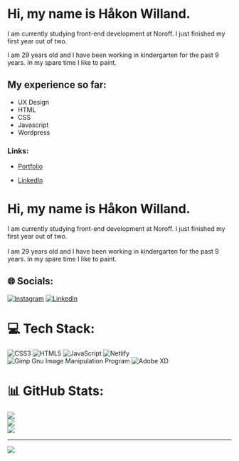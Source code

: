 # Hi, my name is Håkon Willand.

I am currently studying front-end development at Noroff.
I just finished my first year out of two.

I am 29 years old and I have been working in kindergarten for the past 9 years. In my spare time I like to paint.

## My experience so far:
- UX Design
- HTML
- CSS
- Javascript
- Wordpress

### Links:

- [Portfolio](https://elegant-gecko-c4d465.netlify.app/index.html)

- [LinkedIn](https://www.linkedin.com/in/h%C3%A5kon-willand-engebretsen-03148a229/)

# Hi, my name is Håkon Willand.
I am currently studying front-end development at Noroff. I just finished my first year out of two.<br><br>I am 29 years old and I have been working in kindergarten for the past 9 years. In my spare time I like to paint.


## 🌐 Socials:
[![Instagram](https://img.shields.io/badge/Instagram-%23E4405F.svg?logo=Instagram&logoColor=white)](https://instagram.com/BishopWeyland) [![LinkedIn](https://img.shields.io/badge/LinkedIn-%230077B5.svg?logo=linkedin&logoColor=white)](https://linkedin.com/in/håkon-willand-engebretsen-03148a229) 

# 💻 Tech Stack:
![CSS3](https://img.shields.io/badge/css3-%231572B6.svg?style=flat&logo=css3&logoColor=white) ![HTML5](https://img.shields.io/badge/html5-%23E34F26.svg?style=flat&logo=html5&logoColor=white) ![JavaScript](https://img.shields.io/badge/javascript-%23323330.svg?style=flat&logo=javascript&logoColor=%23F7DF1E) ![Netlify](https://img.shields.io/badge/netlify-%23000000.svg?style=flat&logo=netlify&logoColor=#00C7B7) ![Gimp Gnu Image Manipulation Program](https://img.shields.io/badge/Gimp-657D8B?style=flat&logo=gimp&logoColor=FFFFFF) ![Adobe XD](https://img.shields.io/badge/Adobe%20XD-470137?style=flat&logo=Adobe%20XD&logoColor=#FF61F6)
# 📊 GitHub Stats:
![](https://github-readme-stats.vercel.app/api?username=BishopWeyland&theme=dark&hide_border=true&include_all_commits=true&count_private=false)<br/>
![](https://github-readme-streak-stats.herokuapp.com/?user=BishopWeyland&theme=dark&hide_border=true)<br/>
![](https://github-readme-stats.vercel.app/api/top-langs/?username=BishopWeyland&theme=dark&hide_border=true&include_all_commits=true&count_private=false&layout=compact)

---
[![](https://visitcount.itsvg.in/api?id=BishopWeyland&icon=0&color=0)](https://visitcount.itsvg.in)

<!-- Proudly created with GPRM ( https://gprm.itsvg.in ) -->


<!--
**BishopWeyland/BishopWeyland** is a ✨ _special_ ✨ repository because its `README.md` (this file) appears on your GitHub profile.

Here are some ideas to get you started:

- 🔭 I’m currently working on ...
- 🌱 I’m currently learning ...
- 👯 I’m looking to collaborate on ...
- 🤔 I’m looking for help with ...
- 💬 Ask me about ...
- 📫 How to reach me: ...
- 😄 Pronouns: ...
- ⚡ Fun fact: ...
-->
